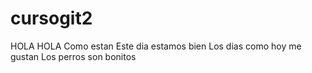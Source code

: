 # cursogit2
HOLA HOLA 
Como estan 
Este dia estamos bien 
Los dias como hoy me gustan 
Los perros son bonitos 